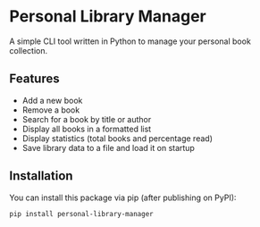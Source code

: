 # Personal Library Manager

A simple CLI tool written in Python to manage your personal book collection.

## Features

- Add a new book
- Remove a book
- Search for a book by title or author
- Display all books in a formatted list
- Display statistics (total books and percentage read)
- Save library data to a file and load it on startup

## Installation

You can install this package via pip (after publishing on PyPI):

```bash
pip install personal-library-manager
